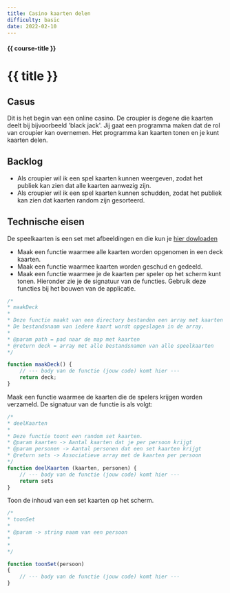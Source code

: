 ```yaml
---
title: Casino kaarten delen
difficulty: basic
date: 2022-02-10
---
```


#### {{ course-title }}
# {{ title }}


## Casus
Dit is het begin van een online casino. De croupier is degene die kaarten deelt bij bijvoorbeeld 'black jack'. Jij gaat een programma maken dat de rol van croupier kan overnemen. Het programma kan kaarten tonen en je kunt kaarten delen.

## Backlog
* Als croupier wil ik een spel kaarten kunnen weergeven, zodat het publiek kan zien dat alle kaarten aanwezig zijn.
* Als croupier wil ik een spel kaarten kunnen schudden, zodat het publiek kan zien dat kaarten random zijn gesorteerd.

## Technische eisen
De speelkaarten is een set met afbeeldingen en die kun je [hier dowloaden](https://static.edutorial.nl/php/cards.zip)  
* Maak een functie waarmee alle kaarten worden opgenomen in een deck kaarten.
* Maak een functie waarmee kaarten worden geschud en gedeeld.
* Maak een functie waarmee je de kaarten per speler op het scherm kunt tonen.
Hieronder zie je de signatuur van de functies. Gebruik deze functies bij het bouwen van de applicatie.

```javascript
/*
* maakDeck
* 
* Deze functie maakt van een directory bestanden een array met kaarten
* De bestandsnaam van iedere kaart wordt opgeslagen in de array.
* 
* @param path = pad naar de map met kaarten
* @return deck = array met alle bestandsnamen van alle speelkaarten
*/

```
```javascript
function maakDeck() {
    // --- body van de functie (jouw code) komt hier ---
    return deck;
}
```
Maak een functie waarmee de kaarten die de spelers krijgen worden verzameld.
De signatuur van de functie is als volgt:

```javascript
/*
* deelKaarten
*
* Deze functie toont een random set kaarten.
* @param kaarten -> Aantal kaarten dat je per persoon krijgt
* @param personen -> Aantal personen dat een set kaarten krijgt
* @return sets -> Associatieve array met de kaarten per persoon
*/
function deelKaarten (kaarten, personen) {
    // --- body van de functie (jouw code) komt hier ---
    return sets
}
```

Toon de inhoud van een set kaarten op het scherm.

```javascript
/*
* toonSet
*
* @param -> string naam van een persoon
*
*
*/

function toonSet(persoon)
{
    // --- body van de functie (jouw code) komt hier ---
}
```
